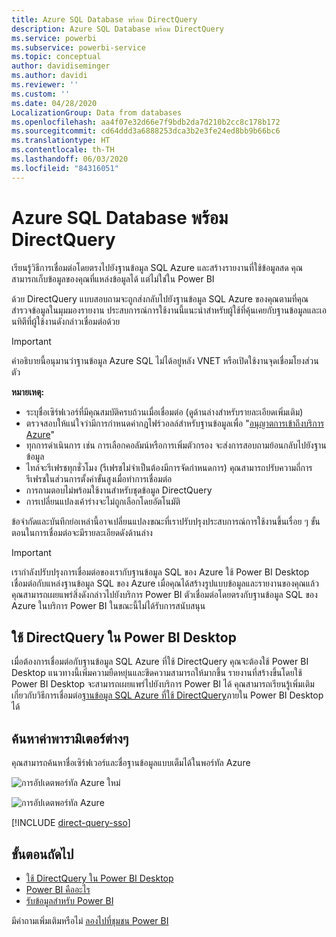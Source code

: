 ```yaml
---
title: Azure SQL Database พร้อม DirectQuery
description: Azure SQL Database พร้อม DirectQuery
ms.service: powerbi
ms.subservice: powerbi-service
ms.topic: conceptual
author: davidiseminger
ms.author: davidi
ms.reviewer: ''
ms.custom: ''
ms.date: 04/28/2020
LocalizationGroup: Data from databases
ms.openlocfilehash: aa4f07e32d66e7f9bdb2da7d210b2cc8c178b172
ms.sourcegitcommit: cd64ddd3a6888253dca3b2e3fe24ed8bb9b66bc6
ms.translationtype: HT
ms.contentlocale: th-TH
ms.lasthandoff: 06/03/2020
ms.locfileid: "84316051"
---
```

# <a name="azure-sql-database-with-directquery"></a>Azure SQL Database พร้อม DirectQuery

เรียนรู้วิธีการเชื่อมต่อโดยตรงไปยังฐานข้อมูล SQL Azure และสร้างรายงานที่ใช้ข้อมูลสด คุณสามารถเก็บข้อมูลของคุณที่แหล่งข้อมูลได้ แต่ไม่ใช่ใน Power BI

ด้วย DirectQuery แบบสอบถามจะถูกส่งกลับไปยังฐานข้อมูล SQL Azure ของคุณตามที่คุณสำรวจข้อมูลในมุมมองรายงาน ประสบการณ์การใช้งานนี้แนะนำสำหรับผู้ใช้ที่คุ้นเคยกับฐานข้อมูลและเอนทิตีที่ผู้ใช้งานดังกล่าวเชื่อมต่อด้วย

> [!Important]
> คำอธิบายนี้อนุมานว่าฐานข้อมูล Azure SQL ไม่ได้อยู่หลัง VNET หรือเปิดใช้งานจุดเชื่อมโยงส่วนตัว

**หมายเหตุ:**

* ระบุชื่อเซิร์ฟเวอร์ที่มีคุณสมบัติครบถ้วนเมื่อเชื่อมต่อ (ดูด้านล่างสำหรับรายละเอียดเพิ่มเติม)
* ตรวจสอบให้แน่ใจว่ามีการกำหนดค่ากฎไฟร์วอลล์สำหรับฐานข้อมูลเพื่อ "[อนุญาตการเข้าถึงบริการ Azure](https://docs.microsoft.com/azure/sql-database/sql-database-networkaccess-overview#allow-azure-services)"
* ทุกการดำเนินการ เช่น การเลือกคอลัมน์หรือการเพิ่มตัวกรอง จะส่งการสอบถามย้อนกลับไปยังฐานข้อมูล
* ไทล์จะรีเฟรชทุกชั่วโมง (รีเฟรชไม่จำเป็นต้องมีการจัดกำหนดการ) คุณสามารถปรับความถี่การรีเฟรชในส่วนการตั้งค่าขั้นสูงเมื่อทำการเชื่อมต่อ
* การถามตอบไม่พร้อมใช้งานสำหรับชุดข้อมูล DirectQuery
* การเปลี่ยนแปลงเค้าร่างจะไม่ถูกเลือกโดยอัตโนมัติ

ข้อจำกัดและบันทึกย่อเหล่านี้อาจเปลี่ยนแปลงขณะที่เราปรับปรุงประสบการณ์การใช้งานขึ้นเรื่อย ๆ ขั้นตอนในการเชื่อมต่อจะมีรายละเอียดดังด้านล่าง

> [!Important]
> เรากำลังปรับปรุงการเชื่อมต่อของเรากับฐานข้อมูล SQL ของ Azure  ใช้ Power BI Desktop เชื่อมต่อกับแหล่งฐานข้อมูล SQL ของ Azure  เมื่อคุณได้สร้างรูปแบบข้อมูลและรายงานของคุณแล้ว คุณสามารถเผยแพร่สิ่งดังกล่าวไปยังบริการ Power BI  ตัวเชื่อมต่อโดยตรงกับฐานข้อมูล SQL ของ Azure ในบริการ Power BI ในขณะนี้ไม่ได้รับการสนับสนุน

## <a name="power-bi-desktop-and-directquery"></a>ใช้ DirectQuery ใน Power BI Desktop

เมื่อต้องการเชื่อมต่อกับฐานข้อมูล SQL Azure ที่ใช้ DirectQuery คุณจะต้องใช้ Power BI Desktop แนวทางนี้เพิ่มความยืดหยุ่นและขีดความสามารถให้มากขึ้น รายงานที่สร้างขึ้นโดยใช้ Power BI Desktop จะสามารถเผยแพร่ไปยังบริการ Power BI ได้ คุณสามารถเรียนรู้เพิ่มเติมเกี่ยวกับวิธีการเชื่อมต่อ[ฐานข้อมูล SQL Azure ที่ใช้ DirectQuery](desktop-use-directquery.md)ภายใน Power BI Desktop ได้

## <a name="find-parameter-values"></a>ค้นหาค่าพารามิเตอร์ต่างๆ

คุณสามารถค้นหาชื่อเซิร์ฟเวอร์และชื่อฐานข้อมูลแบบเต็มได้ในพอร์ทัล Azure

![การอัปเดตพอร์ทัล Azure ใหม่](media/service-azure-sql-database-with-direct-connect/azureportnew_update.png)

![การอัปเดตพอร์ทัล Azure](media/service-azure-sql-database-with-direct-connect/azureportal_update.png)

[!INCLUDE [direct-query-sso](../includes/direct-query-sso.md)]

## <a name="next-steps"></a>ขั้นตอนถัดไป

* [ใช้ DirectQuery ใน Power BI Desktop](desktop-use-directquery.md)  
* [Power BI คืออะไร](../fundamentals/power-bi-overview.md)  
* [รับข้อมูลสำหรับ Power BI](service-get-data.md)  

มีคำถามเพิ่มเติมหรือไม่ [ลองไปที่ชุมชน Power BI](https://community.powerbi.com/)
